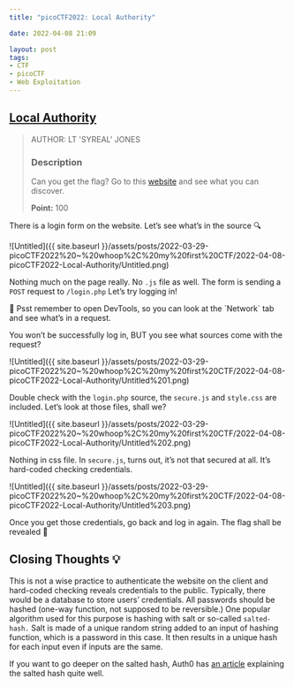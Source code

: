 ```yaml
---
title: "picoCTF2022: Local Authority"

date: 2022-04-08 21:09

layout: post
tags: 
- CTF
- picoCTF
- Web Exploitation
---
```


## [Local Authority](https://play.picoctf.org/practice/challenge/278?category=1&originalEvent=70&page=1)

> AUTHOR: LT 'SYREAL' JONES
> 
> 
> ### Description
> 
> Can you get the flag?
> Go to this [website](http://saturn.picoctf.net:65317/) and see what you can discover.
> 
> **Point:** 100
> 

There is a login form on the website. Let’s see what’s in the source 🔍

![Untitled]({{ site.baseurl }}/assets/posts/2022-03-29-picoCTF2022%20~%20whoop%2C%20my%20first%20CTF/2022-04-08-picoCTF2022-Local-Authority/Untitled.png)

Nothing much on the page really. No `.js` file as well. The form is sending a `POST` request to `/login.php` Let’s try logging in!

<aside>
🤫 Psst remember to open DevTools, so you can look at the `Network` tab and see what’s in a request.

</aside>

You won’t be successfully log in, BUT you see what sources come with the request?

![Untitled]({{ site.baseurl }}/assets/posts/2022-03-29-picoCTF2022%20~%20whoop%2C%20my%20first%20CTF/2022-04-08-picoCTF2022-Local-Authority/Untitled%201.png)

Double check with the `login.php` source, the `secure.js` and `style.css` are included. Let’s look at those files, shall we?

![Untitled]({{ site.baseurl }}/assets/posts/2022-03-29-picoCTF2022%20~%20whoop%2C%20my%20first%20CTF/2022-04-08-picoCTF2022-Local-Authority/Untitled%202.png)

Nothing in css file. In `secure.js`, turns out, it’s not that secured at all. It’s hard-coded checking credentials. 

![Untitled]({{ site.baseurl }}/assets/posts/2022-03-29-picoCTF2022%20~%20whoop%2C%20my%20first%20CTF/2022-04-08-picoCTF2022-Local-Authority/Untitled%203.png)

Once you get those credentials, go back and log in again. The flag shall be revealed 🚩 

## Closing Thoughts 💡

This is not a wise practice to authenticate the website on the client and hard-coded checking reveals credentials to the public. Typically, there would be a database to store users’ credentials. All passwords should be hashed (one-way function, not supposed to be reversible.) One popular algorithm used for this purpose is hashing with salt or so-called `salted-hash.` Salt is made of a unique random string added to an input of hashing function, which is a password in this case. It then results in a unique hash for each input even if inputs are the same.

If you want to go deeper on the salted hash, Auth0 has [an article](https://auth0.com/blog/adding-salt-to-hashing-a-better-way-to-store-passwords/) explaining the salted hash quite well.